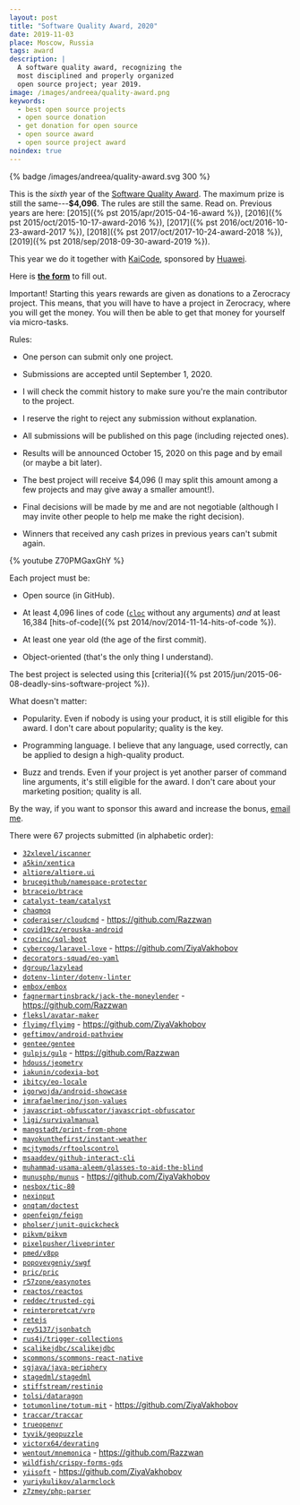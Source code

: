 ```yaml
---
layout: post
title: "Software Quality Award, 2020"
date: 2019-11-03
place: Moscow, Russia
tags: award
description: |
  A software quality award, recognizing the
  most disciplined and properly organized
  open source project; year 2019.
image: /images/andreea/quality-award.png
keywords:
  - best open source projects
  - open source donation
  - get donation for open source
  - open source award
  - open source project award
noindex: true
---
```


{% badge /images/andreea/quality-award.svg 300 %}

This is the _sixth_ year of the
[Software Quality Award](/award.html). The maximum prize
is still the same---**$4,096**.
The rules are still the same. Read on.
Previous years are here:
[2015]({% pst 2015/apr/2015-04-16-award %}),
[2016]({% pst 2015/oct/2015-10-17-award-2016 %}),
[2017]({% pst 2016/oct/2016-10-23-award-2017 %}),
[2018]({% pst 2017/oct/2017-10-24-award-2018 %}),
[2019]({% pst 2018/sep/2018-09-30-award-2019 %}).

This year we do it together with
[KaiCode](https://www.kaicode.org),
sponsored by [Huawei](https://www.huawei.com).

<!--more-->

Here is [**the form**](https://docs.google.com/forms/d/1d7-zopzlhDFkVEhxOOYFePCmRbycLGM9O9NFWVDhMaU)
to fill out.

Important! Starting this years rewards are given as donations
to a Zerocracy project. This means, that you will have to have
a project in Zerocracy, where you will get the money. You will then
be able to get that money for yourself via micro-tasks.

Rules:

  * One person can submit only one project.

  * Submissions are accepted until September 1, 2020.

  * I will check the commit history to make sure you're the main contributor to the project.

  * I reserve the right to reject any submission without explanation.

  * All submissions will be published on this page (including rejected ones).

  * Results will be announced October 15, 2020 on this page and by email (or maybe a bit later).

  * The best project will receive $4,096
    (I may split this amount among a few projects and may give away a smaller amount!).

  * Final decisions will be made by me and are not negotiable
    (although I may invite other people to help me make the right decision).

  * Winners that received any cash prizes in previous years can't submit again.

{% youtube Z70PMGaxGhY %}

Each project must be:

  * Open source (in GitHub).

  * At least 4,096 lines of code ([`cloc`](https://www.npmjs.com/package/cloc) without any arguments)
    _and_ at least 16,384 [hits-of-code]({% pst 2014/nov/2014-11-14-hits-of-code %}).

  * At least one year old (the age of the first commit).

  * Object-oriented (that's the only thing I understand).

The best project is selected using this [criteria]({% pst 2015/jun/2015-06-08-deadly-sins-software-project %}).

What doesn't matter:

  * Popularity. Even if nobody is using your
    product, it is still eligible for this award. I don't care about
    popularity; quality is the key.

  * Programming language. I believe that any language, used correctly,
    can be applied to design a high-quality product.

  * Buzz and trends. Even if your project is yet another parser of command
    line arguments, it's still eligible for the award. I don't care about
    your marketing position; quality is all.

By the way, if you want to sponsor this award and increase the bonus,
[email me](mailto:me@yegor256.com).

There were 67 projects submitted (in alphabetic order):

  * [`32xlevel/iscanner`](https://github.com/32xlevel/iscanner)
  * [`a5kin/xentica`](https://github.com/a5kin/xentica/)
  * [`altiore/altiore.ui`](https://github.com/altiore/altiore.ui)
  * [`brucegithub/namespace-protector`](https://github.com/brucegithub/namespace-protector)
  * [`btraceio/btrace`](https://github.com/btraceio/btrace)
  * [`catalyst-team/catalyst`](https://github.com/catalyst-team/catalyst)
  * [`chaqmoq`](https://github.com/chaqmoq)
  * [`coderaiser/cloudcmd`](https://github.com/coderaiser/cloudcmd) - https://github.com/Razzwan
  * [`covid19cz/erouska-android`](https://github.com/covid19cz/erouska-android)
  * [`crocinc/sql-boot`](https://github.com/crocinc/sql-boot)
  * [`cybercog/laravel-love`](https://github.com/cybercog/laravel-love) - https://github.com/ZiyaVakhobov
  * [`decorators-squad/eo-yaml`](https://github.com/decorators-squad/eo-yaml)
  * [`dgroup/lazylead`](https://github.com/dgroup/lazylead)
  * [`dotenv-linter/dotenv-linter`](https://github.com/dotenv-linter/dotenv-linter)
  * [`embox/embox`](https://github.com/embox/embox)
  * [`fagnermartinsbrack/jack-the-moneylender`](https://github.com/fagnermartinsbrack/jack-the-moneylender) - https://github.com/Razzwan
  * [`fleksl/avatar-maker`](https://github.com/fleksl/avatar-maker)
  * [`flyimg/flyimg`](https://github.com/flyimg/flyimg) - https://github.com/ZiyaVakhobov
  * [`geftimov/android-pathview`](https://github.com/geftimov/android-pathview)
  * [`gentee/gentee`](https://github.com/gentee/gentee)
  * [`gulpjs/gulp`](https://github.com/gulpjs/gulp) - https://github.com/Razzwan
  * [`hdouss/jeometry`](https://github.com/hdouss/jeometry)
  * [`iakunin/codexia-bot`](https://github.com/iakunin/codexia-bot)
  * [`ibitcy/eo-locale`](https://github.com/ibitcy/eo-locale)
  * [`igorwojda/android-showcase`](https://github.com/igorwojda/android-showcase)
  * [`imrafaelmerino/json-values`](https://github.com/imrafaelmerino/json-values)
  * [`javascript-obfuscator/javascript-obfuscator`](https://github.com/javascript-obfuscator/javascript-obfuscator)
  * [`ligi/survivalmanual`](https://github.com/ligi/survivalmanual)
  * [`mangstadt/print-from-phone`](https://github.com/mangstadt/print-from-phone)
  * [`mayokunthefirst/instant-weather`](https://github.com/mayokunthefirst/instant-weather)
  * [`mcjtymods/rftoolscontrol`](https://github.com/mcjtymods/rftoolscontrol/tree/1.15)
  * [`msaaddev/github-interact-cli`](https://github.com/msaaddev/github-interact-cli)
  * [`muhammad-usama-aleem/glasses-to-aid-the-blind`](https://github.com/muhammad-usama-aleem/glasses-to-aid-the-blind)
  * [`munusphp/munus`](https://github.com/munusphp/munus) - https://github.com/ZiyaVakhobov
  * [`nesbox/tic-80`](https://github.com/nesbox/tic-80)
  * [`nexinput`](https://github.com/nexinput)
  * [`onqtam/doctest`](https://github.com/onqtam/doctest)
  * [`openfeign/feign`](https://github.com/openfeign/feign)
  * [`pholser/junit-quickcheck`](https://github.com/pholser/junit-quickcheck)
  * [`pikvm/pikvm`](https://github.com/pikvm/pikvm)
  * [`pixelpusher/liveprinter`](https://github.com/pixelpusher/liveprinter)
  * [`pmed/v8pp`](https://github.com/pmed/v8pp)
  * [`popovevgeniy/swgf`](https://github.com/popovevgeniy/swgf)
  * [`pric/pric`](https://github.com/pric/pric)
  * [`r57zone/easynotes`](https://github.com/r57zone/easynotes)
  * [`reactos/reactos`](https://github.com/reactos/reactos)
  * [`reddec/trusted-cgi`](https://github.com/reddec/trusted-cgi)
  * [`reinterpretcat/vrp`](https://github.com/reinterpretcat/vrp)
  * [`retejs`](https://github.com/retejs)
  * [`rey5137/jsonbatch`](https://github.com/rey5137/jsonbatch)
  * [`rus4j/trigger-collections`](https://github.com/rus4j/trigger-collections)
  * [`scalikejdbc/scalikejdbc`](https://github.com/scalikejdbc/scalikejdbc)
  * [`scommons/scommons-react-native`](https://github.com/scommons/scommons-react-native)
  * [`sgjava/java-periphery`](https://github.com/sgjava/java-periphery)
  * [`stagedml/stagedml`](https://github.com/stagedml/stagedml)
  * [`stiffstream/restinio`](https://github.com/stiffstream/restinio)
  * [`tolsi/dataragon`](https://github.com/tolsi/dataragon)
  * [`totumonline/totum-mit`](https://github.com/totumonline/totum-mit) - https://github.com/ZiyaVakhobov
  * [`traccar/traccar`](https://github.com/traccar/traccar)
  * [`trueopenvr`](https://github.com/trueopenvr)
  * [`tyvik/geopuzzle`](https://github.com/tyvik/geopuzzle)
  * [`victorx64/devrating`](https://github.com/victorx64/devrating)
  * [`wentout/mnemonica`](https://github.com/wentout/mnemonica) - https://github.com/Razzwan
  * [`wildfish/crispy-forms-gds`](https://github.com/wildfish/crispy-forms-gds)
  * [`yiisoft`](https://github.com/yiisoft) - https://github.com/ZiyaVakhobov
  * [`yuriykulikov/alarmclock`](https://github.com/yuriykulikov/alarmclock)
  * [`z7zmey/php-parser`](https://github.com/z7zmey/php-parser)

